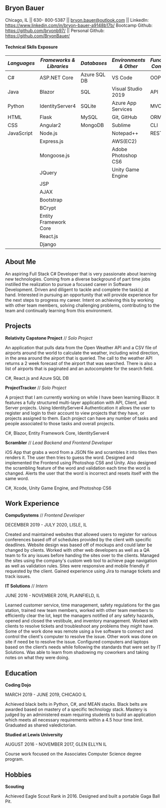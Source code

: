 ## Bryon Bauer
Chicago, IL || 630- 800-5387 || bryon.bauer@outlook.com || LinkedIn: https://www.linkedin.com/in/bryon-bauer-a9148b17b/
Bootcamp Github: https://github.com/bryonb97/ || Personal Github: https://github.com/BryonBauer/


#### Technical Sklls Exposure
| *Languages* | *Frameworks & Libraries* | *Databases* | *Environments & Other* | *Functional Concepts* |
| ----------- | ------------------------ | ----------- | ---------------------- | --------------------- |
| C# | ASP.NET Core | Azure SQL DB | VS Code | OOP |
| Java | Blazor | SQL | Visual Studio 2019 | API |
| Python | IdentityServer4 | SQLite | Azure App Services | MVC |
| HTML | Flask | MySQL | Git, GitHub | ORM |
| CSS | Angular2 | MongoDB | Sublime | CLI |
| JavaScript | Node.js |  | Notepad++ | REST API |
|  | Express.js |  | AWS(EC2) |  |
|  | Mongoose.js |  | Adobe Photoshop CS6 |  |
|  | JQuery |  | Unity Game Engine  |  |
|  | JSP |  |  |  |
|  | AJAX |  |  |  |
|  | Bootstrap |  |  |  |
|  | BCrypt |  |  |  |
|  | Entity Framework Core |  |  |  |
|  | React.js |  |  |  |
|  | Django |  |  |  |


## About Me
An aspiring Full Stack C# Developer that is very passionate about learning new technologies. Coming from a diverse background of part time jobs instilled the realization to pursue a focused career in Software Development. Driven and diligent to tackle and complete the task(s) at hand. Interested in pursuing an opportunity that will provide experience for the next steps to progress my career. Intent on achieving this by working with other team members, solving challenging problems, contributing to the team and continually learning from this environment.


## Projects
**Relativity Capstone Project**  // *Solo Project*

An application that pulls data from the Open Weather API and a CSV file of airports around the world to calculate the weather, including wind direction, in the area around the airport that is queried. The call to the weather API returns a 2 week forecast of the airport that was searched. There is also a list of airports that is paginated and an autocomplete for the search field.   

C#, React.js and Azure SQL DB


**ProjectTracker** // *Solo Project*

A project that I am currently working on while I have been learning Blazor. It features a fully structured multi-layer application with API, Client, and Server projects. Using IdentityServer4 Authentication it allows the user to register and login to their account to view projects that they have, or projects assigned to them. Each project can have any number of tasks and people associated to those tasks and overall projects. 

C#, Blazor, Entity Framework Core, IdentityServer4

**Scrambler** // *Lead Backend and Frontend Developer*

iOS App that grabs a word from a JSON file and scrambles it into tiles then renders it. The user then tries to guess the word. Designed and implemented the Frontend using Photoshop CS6 and Unity. Also designed the scrambling feature of the word and validation each time the word is changed. Alerts the user that the word is incorrect and resets itself with the same word.

C#, Xcode, Unity Game Engine, and Photoshop CS6


## Work Experience
**CompuSystems** // *Frontend Developer*

DECEMBER 2019 - JULY 2020,  LISLE, IL

Created and maintained websites that allowed users to register for various conferences based off of schedules provided by the client with specific deadlines. Website design was based off of mockups and could later be changed by clients. Worked with other web developers as well as a QA team to fix any issues before handing the sites over to the clients. Managed the sites using the company's custom web tool to achieve page navigation as well as validation rules.  Sites were responsive and mobile friendly if requested by the client. Gained experience using Jira to manage tickets and track issues.  


**IT Solutions** // *Intern*

JUNE 2016 - NOVEMBER 2016,  PLAINFIELD, IL

Learned customer service, time management, safety regulations for the gas station, trained new team members, worked with other team members to efficiently clear the lot, kept the managers notified of any safety hazards, opened and closed the vestibule, and  inventory management. Worked with clients to resolve tickets and troubleshoot any problems they might have.  Some of the work done was remote using a live software to connect and control the client's computer to resolve the issue. Other work was done on site if need be to resolve the issue. Configured computers and laptops based on the client’s needs while following the standards that were set by IT Solutions. Was able to learn from shadowing my coworkers and taking notes on what they were doing.

## Education
**Coding Dojo**

MARCH  2019 - JUNE  2019,  CHICAGO IL

Achieved black belts in Python, C#, and MEAN stacks. Black belts are awarded based on mastery of a specific technology stack.  Mastery is judged by an administered exam requiring students to build an application which meets all necessary requirements within a 4.5 hour time limit.
Graduated as shared valedictorian.


**Studied at Lewis University**

AUGUST  2016 - NOVEMBER  2017, GLEN ELLYN IL

Course work focused on the Associates Computer Science degree program.


## Hobbies

**Scouting**

Achieved Eagle Scout Rank in 2016. Designed and built a portable Gaga Ball Pit.


<!-- ### Footer

Last updated: August 2, 2020 -->

